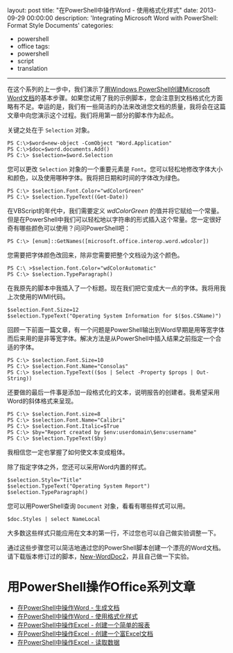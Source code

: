 ﻿layout: post
title: "在PowerShell中操作Word - 使用格式化样式"
date: 2013-09-29 00:00:00
description: 'Integrating Microsoft Word with PowerShell: Format Style Documents'
categories:
- powershell
- office
tags:
- powershell
- script
- translation
---
在这个系列的上一步中，我们演示了[用Windows PowerShell创建Microsoft Word文档][1]的基本步骤。如果您试用了我的示例脚本，您会注意到文档格式化方面略有不足。幸运的是，我们有一些简洁的办法来改进您文档的质量，我将会在这篇文章中向您演示这个过程。我们将用第一部分的脚本作为起点。
<!--more-->

关键之处在于 `Selection` 对象。

	PS C:\>$word=new-object -ComObject "Word.Application"
	PS C:\>$doc=$word.documents.Add()
	PS C:\> $selection=$word.Selection

您可以更改 `Selection` 对象的一个重要元素是 `Font`。您可以轻松地修改字体大小和颜色，以及使用哪种字体。我将把日期和时间的字体改为绿色。

	PS C:\> $selection.Font.Color="wdColorGreen"
	PS C:\> $selection.TypeText((Get-Date))

在VBScript的年代中，我们需要定义 *wdColorGreen* 的值并将它赋给一个常量。但是在PowerShell中我们可以轻松地以字符串的形式插入这个常量。您一定很好奇有哪些颜色可以使用？问问PowerShell吧：

	PS C:\> [enum]::GetNames([microsoft.office.interop.word.wdcolor])

您需要把字体颜色改回来，除非您需要把整个文档设为这个颜色。

	PS C:\ >$selection.font.Color="wdColorAutomatic"
	PS C:\> $selection.TypeParagraph()

在我原先的脚本中我插入了一个标题。现在我们把它变成大一点的字体。我将用我上次使用的WMI代码。

	$selection.Font.Size=12
	$selection.TypeText("Operating System Information for $($os.CSName)")

回顾一下前面一篇文章，有一个问题是PowerShell输出到Word早期是用等宽字体而后来用的是非等宽字体。解决方法是从PowerShell中插入结果之前指定一个合适的字体。

	PS C:\> $selection.Font.Size=10
	PS C:\> $selection.Font.Name="Consolas"
	PS C:\> $selection.TypeText(($os | Select -Property $props | Out-String))

还要做的最后一件事是添加一段格式化的文本，说明报告的创建者。我希望采用Word的斜体格式来呈现。

	PS C:\> $selection.Font.size=8
	PS C:\> $selection.Font.Name="Calibri"
	PS C:\> $selection.Font.Italic=$True
	PS C:\> $by="Report created by $env:userdomain\$env:username"
	PS C:\> $selection.TypeText($by)

我相信您一定也掌握了如何使文本变成粗体。

除了指定字体之外，您还可以采用Word内置的样式。

	$selection.Style="Title"
	$selection.TypeText("Operating System Report")
	$selection.TypeParagraph()

您可以用PowerShell查询 `Document` 对象，看看有哪些样式可以用。

	$doc.Styles | select NameLocal

大多数这些样式只能应用在文本的第一行，不过您也可以自己做实验调整一下。

通过这些步骤您可以简洁地通过您的PowerShell脚本创建一个漂亮的Word文档。请下载版本修订过的脚本，[New-WordDoc2](/download/New-WordDoc2.ps1)，并且自己做一下实验。

用PowerShell操作Office系列文章
============================
* [在PowerShell中操作Word - 生成文档][1]
* [在PowerShell中操作Word - 使用格式化样式][2]
* [在PowerShell中操作Excel - 创建一个简单的报表][3]
* [在PowerShell中操作Excel - 创建一个富Excel文档][4]
* [在PowerShell中操作Excel - 读取数据][5]

[1]: /powershell/office/2013/09/28/integrating-microsoft-word-with-powershell-generate-a-document "在PowerShell中操作Word - 生成文档"
[2]: /powershell/office/2013/09/29/integrating-microsoft-word-with-powershell-format-style-documents "在PowerShell中操作Word - 使用格式化样式"
[3]: /powershell/office/2013/09/19/integrating-microsoft-excel-with-powershell-build-a-basic-report "在PowerShell中操作Excel - 创建一个简单的报表"
[4]: /powershell/office/2013/09/19/integrating-microsoft-excel-with-powershell-create-a-rich-excel-doc "在PowerShell中操作Excel - 创建一个富Excel文档"
[5]: /powershell/office/2013/09/21/integrating-microsoft-excel-with-powershell-reading-data "在PowerShell中操作Excel - 读取数据"

